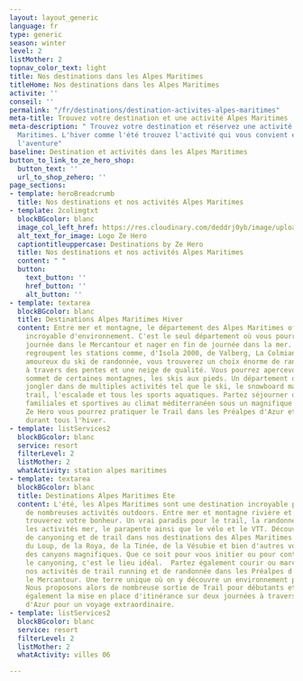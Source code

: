 ```yaml
---
layout: layout_generic
language: fr
type: generic
season: winter
level: 2
listMother: 2
topnav_color_text: light
title: Nos destinations dans les Alpes Maritimes
titleHome: Nos destinations dans les Alpes Maritimes
activite: ''
conseil: ''
permalink: "/fr/destinations/destination-activites-alpes-maritimes"
meta-title: Trouvez votre destination et une activité Alpes Maritimes
meta-description: " Trouvez votre destination et réservez une activité dans les Alpes
  Maritimes. L'hiver comme l'été trouvez l'activité qui vous convient et partez à
  l'aventure"
baseline: Destination et activités dans les Alpes Maritimes
button_to_link_to_ze_hero_shop:
  button_text: ''
  url_to_shop_zehero: ''
page_sections:
- template: heroBreadcrumb
  title: Nos destinations et nos activités Alpes Maritimes
- template: 2colimgtxt
  blockBGcolor: blanc
  image_col_left_href: https://res.cloudinary.com/deddrj0yb/image/upload/v1640094644/website/logo/Sur%20fond%20clair/logo-ze-hero-horizontal_4_a3dhvk.png
  alt_text_for_image: Logo Ze Hero
  captiontitleuppercase: Destinations by Ze Hero
  title: Nos destinations et nos activités Alpes Maritimes
  content: " "
  button:
    text_button: ''
    href_button: ''
    alt_button: ''
- template: textarea
  blockBGcolor: blanc
  title: Destinations Alpes Maritimes Hiver
  content: Entre mer et montagne, le département des Alpes Maritimes offre une diversification
    incroyable d'environnement. C'est le seul département où vous pourrez skier la
    journée dans le Mercantour et nager en fin de journée dans la mer. Les Alpes Maritimes
    regroupent les stations comme, d'Isola 2000, de Valberg, La Colmiane. Pour les
    amoureux du ski de randonnée, vous trouverez un choix énorme de randonnée à faire
    à travers des pentes et une neige de qualité. Vous pourrez apercevoir la mer au
    sommet de certaines montagnes, les skis aux pieds. Un département où vous pouvez
    jongler dans de multiples activités tel que le ski, le snowboard mais aussi le
    trail, l'escalade et tous les sports aquatiques. Partez séjourner dans des stations
    familiales et sportives au climat méditerranéen sous un magnifique soleil. Avec
    Ze Hero vous pourrez pratiquer le Trail dans les Préalpes d'Azur et l'Esterel
    durant tous l'hiver.
- template: listServices2
  blockBGcolor: blanc
  service: resort
  filterLevel: 2
  listMother: 2
  whatActivity: station alpes maritimes
- template: textarea
  blockBGcolor: blanc
  title: Destinations Alpes Maritimes Ete
  content: L'été, les Alpes Maritimes sont une destination incroyable pour la pratique
    de nombreuses activités outdoors. Entre mer et montagne rivière et falaise, vous
    trouverez votre bonheur. Un vrai paradis pour le trail, la randonnée, le canyoning,
    les activités mer, le parapente ainsi que le vélo et le VTT. Découvrez nos offres
    de canyoning et de trail dans nos destinations des Alpes Maritimes Avec les Gorges
    du Loup, de la Roya, de la Tinée, de la Vésubie et bien d'autres vous découvrirez
    des canyons magnifiques. Que ce soit pour vous initier ou pour continuer de découvrir
    le canyoning, c'est le lieu idéal.  Partez également courir ou marcher en réservant
    nos activités de trail running et de randonnée dans les Préalpes d'Azur et dans
    le Mercantour. Une terre unique où on y découvre un environnement protégé et préservé.
    Nous proposons alors de nombreuse sortie de Trail pour débutants et confirmé avec
    également la mise en place d'itinérance sur deux journées à travers les Préalpes
    d'Azur pour un voyage extraordinaire.
- template: listServices2
  blockBGcolor: blanc
  service: resort
  filterLevel: 2
  listMother: 2
  whatActivity: villes 06

---
```

